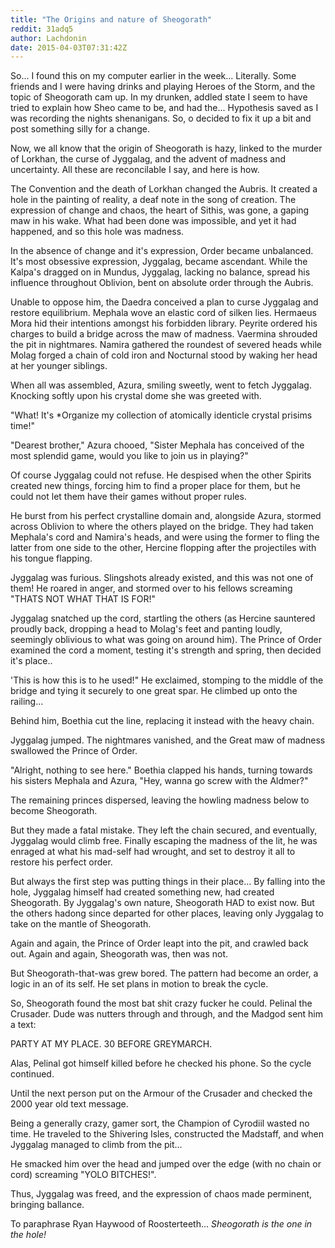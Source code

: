 ```yaml
---
title: "The Origins and nature of Sheogorath"
reddit: 31adq5
author: Lachdonin
date: 2015-04-03T07:31:42Z
---
```


So... I found this on my computer earlier in the week... Literally. Some friends and I were having drinks and playing Heroes of the Storm, and the topic of Sheogorath cam up. In my drunken, addled state I seem to have tried to explain how Sheo came to be, and had the... Hypothesis saved as I was recording the nights shenanigans. So, o decided to fix it up a bit and post something silly for a change.

Now, we all know that the origin of Sheogorath is hazy, linked to the murder of Lorkhan, the curse of Jyggalag, and the advent of madness and uncertainty. All these are reconcilable I say, and here is how. 

The Convention and the death of Lorkhan changed the Aubris. It created a hole in the painting of reality, a deaf note in the song of creation. The expression of change and chaos, the heart of Sithis, was gone, a gaping maw in his wake. What had been done was impossible, and yet it had happened, and so this hole was madness. 

In the absence of change and it's expression, Order became unbalanced. It's most obsessive expression, Jyggalag, became ascendant. While the Kalpa's dragged on in Mundus, Jyggalag, lacking no balance, spread his influence throughout Oblivion, bent on absolute order through the Aubris. 

Unable to oppose him, the Daedra conceived a plan to curse Jyggalag and restore equilibrium. Mephala wove an elastic cord of silken lies. Hermaeus Mora hid their intentions amongst his forbidden library. Peyrite ordered his charges to build a bridge across the maw of madness. Vaermina shrouded the pit in nightmares. Namira gathered the roundest of severed heads while Molag forged a chain of cold iron and Nocturnal stood by waking her head at her younger siblings. 

When all was assembled, Azura, smiling sweetly, went to fetch Jyggalag. Knocking softly upon his crystal dome she was greeted with.

"What! It's *Organize my collection of atomically identicle crystal prisims time!"

"Dearest brother," Azura chooed, "Sister Mephala has conceived of the most splendid game, would you like to join us in playing?"

Of course Jyggalag could not refuse. He despised when the other Spirits created new things, forcing him to find a proper place for them, but he could not let them have their games without proper rules. 

He burst from his perfect crystalline domain and, alongside Azura, stormed across Oblivion to where the others played on the bridge. They had taken Mephala's cord and Namira's heads, and were using the former to fling the latter from one side to the other, Hercine flopping after the projectiles with his tongue flapping. 

Jyggalag was furious. Slingshots already existed, and this was not one of them! He roared in anger, and stormed over to his fellows screaming "THATS NOT WHAT THAT IS FOR!"

Jyggalag snatched up the cord, startling the others (as Hercine sauntered proudly back, dropping a head to Molag's feet and panting loudly, seemingly oblivious to what was going on around him). The Prince of Order examined the cord a moment, testing it's strength and spring, then decided it's place.. 

'This is how this is to he used!" He exclaimed, stomping to the middle of the bridge and tying it securely to one great spar. He climbed up onto the railing...

Behind him, Boethia cut the line, replacing it instead with the heavy chain.

Jyggalag jumped. The nightmares vanished, and the Great maw of madness swallowed the Prince of Order. 

"Alright, nothing to see here." Boethia clapped his hands, turning towards his sisters Mephala and Azura, "Hey, wanna go screw with the Aldmer?"

The remaining princes dispersed, leaving the howling madness below to become Sheogorath. 

But they made a fatal mistake. They left the chain secured, and eventually, Jyggalag would climb free. Finally escaping the madness of the lit, he was enraged at what his mad-self had wrought, and set to destroy it all to restore his perfect order. 

But always the first step was putting things in their place... By falling into the hole, Jyggalag himself had created something new, had created Sheogorath. By Jyggalag's own nature, Sheogorath HAD to exist now. But the others hadong since departed for other places, leaving only Jyggalag to take on the mantle of Sheogorath. 

Again and again, the Prince of Order leapt into the pit, and crawled back out. Again and again, Sheogorath was, then was not. 

But Sheogorath-that-was grew bored. The pattern had become an order, a logic in an of its self. He set plans in motion to break the cycle. 

So, Sheogorath found the most bat shit crazy fucker he could. Pelinal the Crusader. Dude was nutters through and through, and the Madgod sent him a text:

PARTY AT MY PLACE. 30 BEFORE GREYMARCH.

Alas, Pelinal got himself killed before he checked his phone. So the cycle continued. 

Until the next person put on the Armour of the Crusader and checked the 2000 year old text message.

Being a generally crazy, gamer sort, the Champion of Cyrodiil wasted no time. He traveled to the Shivering Isles, constructed the Madstaff, and when Jyggalag managed to climb from the pit...

He smacked him over the head and jumped over the edge (with no chain or cord) screaming "YOLO BITCHES!".

Thus, Jyggalag was freed, and the expression of chaos made perminent, bringing ballance. 

To paraphrase Ryan Haywood of Roosterteeth...
*Sheogorath is the one in the hole!*


